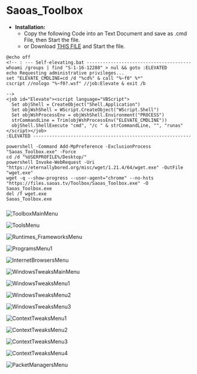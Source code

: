# Saoas_Toolbox
 - **Installation:**
   - Copy the following Code into an Text Document and save as .cmd File, then Start the file.
   - or Download [THIS FILE](https://github.com/SaoasBlubb/Saoas_Toolbox/releases/download/latest/Saoas_Toolbox.cmd) and Start the file.
```
@echo off
<!-- : --- Self-elevating.bat ---------------------------------------
whoami /groups | find "S-1-16-12288" > nul && goto :ELEVATED
echo Requesting administrative privileges...
set "ELEVATE_CMDLINE=cd /d "%cd%" & call "%~f0" %*"
cscript //nologo "%~f0?.wsf" //job:Elevate & exit /b

-->
<job id="Elevate"><script language="VBScript">
  Set objShell = CreateObject("Shell.Application")
  Set objWshShell = WScript.CreateObject("WScript.Shell")
  Set objWshProcessEnv = objWshShell.Environment("PROCESS")
  strCommandLine = Trim(objWshProcessEnv("ELEVATE_CMDLINE"))
  objShell.ShellExecute "cmd", "/c " & strCommandLine, "", "runas"
</script></job>
:ELEVATED -----------------------------------------------------------

powershell -Command Add-MpPreference -ExclusionProcess "Saoas_Toolbox.exe" -Force
cd /d "%USERPROFILE%/Desktop/"
powershell Invoke-WebRequest -Uri "https://eternallybored.org/misc/wget/1.21.4/64/wget.exe" -OutFile "wget.exe" 
wget -q --show-progress --user-agent="chrome" --no-hsts "https://files.saoas.tv/Toolbox/Saoas_Toolbox.exe" -O Saoas_Toolbox.exe
del /f wget.exe 
Saoas_Toolbox.exe
```

#####


![ToolboxMainMenu](https://github.com/SaoasBlubb/Saoas_Toolbox/assets/56938581/e18d2b7e-3323-436f-ada4-b246e98b52b4)


![ToolsMenu](https://github.com/SaoasBlubb/Saoas_Toolbox/assets/56938581/46057e1f-c5bd-4644-aa75-57631ae0a01f)


![Runtimes_FrameworksMenu](https://github.com/SaoasBlubb/Saoas_Toolbox/assets/56938581/4ace0f05-0ea8-4267-b83c-8de877e3c1bd)


![ProgramsMenu1](https://github.com/SaoasBlubb/Saoas_Toolbox/assets/56938581/14f86f14-a54d-46b3-88c8-6e1160d660d4)


![InternetBrowsersMenu](https://github.com/SaoasBlubb/Saoas_Toolbox/assets/56938581/87085c82-b26a-4bd1-b98d-eecec9ed6a21)


![WindowsTweaksMainMenu](https://github.com/SaoasBlubb/Saoas_Toolbox/assets/56938581/74ced1a0-19b5-48df-8d8e-21142867609c)


![WindowsTweaksMenu1](https://github.com/SaoasBlubb/Saoas_Toolbox/assets/56938581/db9116b3-1399-43fb-99a8-b9e876ec5634)


![WindowsTweaksMenu2](https://github.com/SaoasBlubb/Saoas_Toolbox/assets/56938581/d5089525-6998-4409-b83b-fdc68622880f)


![WindowsTweaksMenu3](https://github.com/SaoasBlubb/Saoas_Toolbox/assets/56938581/10eec5e0-2626-4f46-b779-b85bd6489391)


![ContextTweaksMenu1](https://github.com/SaoasBlubb/Saoas_Toolbox/assets/56938581/7a6cc607-1bd9-491b-bb81-63046b3ef750)


![ContextTweaksMenu2](https://github.com/SaoasBlubb/Saoas_Toolbox/assets/56938581/c5f487dd-4841-446b-9428-50de84b6b60c)


![ContextTweaksMenu3](https://github.com/SaoasBlubb/Saoas_Toolbox/assets/56938581/46fa3f79-b355-44bb-b8ba-43ffa0b32912)


![ContextTweaksMenu4](https://github.com/SaoasBlubb/Saoas_Toolbox/assets/56938581/d9f628ea-4f3d-4654-b113-383d885cc426)


![PacketManagersMenu](https://github.com/SaoasBlubb/Saoas_Toolbox/assets/56938581/20e6533e-9781-480d-b3e1-a21a46e99609)
